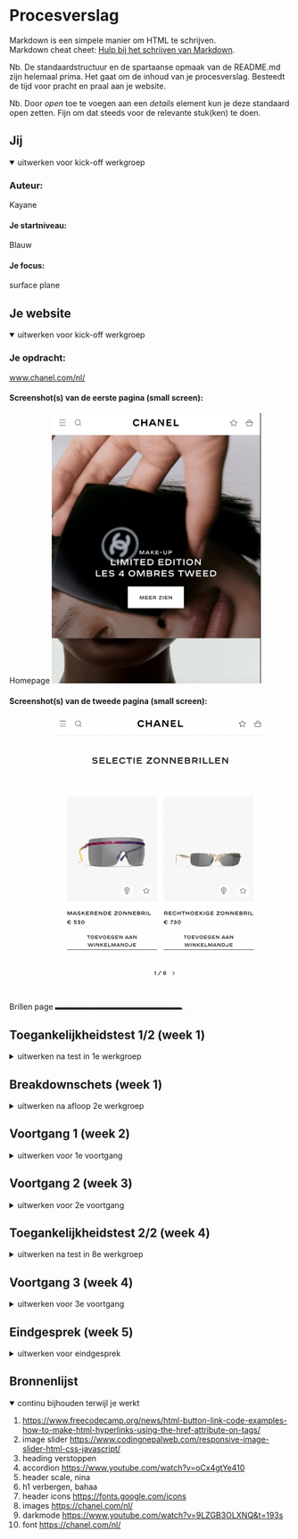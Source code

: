 # Procesverslag
Markdown is een simpele manier om HTML te schrijven.  
Markdown cheat cheet: [Hulp bij het schrijven van Markdown](https://github.com/adam-p/markdown-here/wiki/Markdown-Cheatsheet).

Nb. De standaardstructuur en de spartaanse opmaak van de README.md zijn helemaal prima. Het gaat om de inhoud van je procesverslag. Besteedt de tijd voor pracht en praal aan je website.

Nb. Door *open* toe te voegen aan een *details* element kun je deze standaard open zetten. Fijn om dat steeds voor de relevante stuk(ken) te doen.





## Jij

<details open>
  <summary>uitwerken voor kick-off werkgroep</summary>

  ### Auteur:
Kayane
  #### Je startniveau:
Blauw
  #### Je focus:
surface plane  
</details>





## Je website

<details open>
  <summary>uitwerken voor kick-off werkgroep</summary>

  ### Je opdracht:
www.chanel.com/nl/
  #### Screenshot(s) van de eerste pagina (small screen): 
Homepage
  <img src="readme-images/homepagechanel.jpg" width="375px" alt="home page meerdere images">

  #### Screenshot(s) van de tweede pagina (small screen):
Brillen page
  <img src="readme-images/2epagina.png" width="375px" alt="omschrijving van de pagina">
 
</details>



## Toegankelijkheidstest 1/2 (week 1)

<details>
  <summary>uitwerken na test in 1e werkgroep</summary>

  ### Bevindingen
Het ontbreken van  states op de Chanel-website maakt het lastig voor gebruikers om te zien welke elementen klikbaar zijn. Zonder visuele feedback moeten gebruikers zich uitsluitend concentreren op de cursor. Het toevoegen van duidelijkere visuele feedback kan de algehele gebruiksvriendelijkheid van de website verbeteren.

De website heeft al wel een hoog contrast modus maar geen nacht modus,  de Chanel-website ontbreekt alt tekst op de afbeeldingenen dit vormt een uitdaging voor gebruikers met visuele beperkingen of voor hen die afhankelijk zijn van schermlezers. Zonder de beschrijvende tekst voor afbeeldingen, missen deze gebruikers essentiële informatie over de visuele inhoud van de site. 

  

</details>



## Breakdownschets (week 1)

<details>
  <summary>uitwerken na afloop 2e werkgroep</summary>

  ### de hele pagina: 
  <img src="readme-images/breakdown1.png" width="375px" alt="breakdown pagina">
  <img src="readme-images/breakdown2.png" width="375px" alt="breakdown pagina">


  ### dynamisch deel (bijv menu): 
  <img src="readme-images/chanelmenu.png" width="375px" alt="breakdown van een dynamisch deel">

  ### wellicht nog een dynamisch deel (bijv filter): 
  <img src="readme-images/chanelfilter.png" width="375px" alt="breakdown van nog een dynamisch deel">

</details>





## Voortgang 1 (week 2)

<details>
  <summary>uitwerken voor 1e voortgang</summary>

  ### Stand van zaken
 Het gebruik van drie CSS-pagina's was verwarrend voor mij in het begin, omdat ik hier niet eerder mee had gewerkt. Het vereiste wat tijd om aan te wennen. Ik heb erg moeite met javascript om het hamburger menu te openen.


  ### Agenda voor meeting
  samen met je groepje opstellen

  
  | Lisa           | Laura              | Sander            | Kayane           |
  | ---            | ---                | ---               | ---              |
  | nav bar        | 3 buttons stijl    | Margin en padding | Hamburger menu   |
  | css paginas    | haai met nummers   | Semantisch correct| Javascript       |
  | ...            | ...                | ...               | ...              |


  ### Verslag van meeting
  hier na afloop snel de uitkomsten van de meeting vastleggen

  - menu werkte niet door z-index
  

</details>





## Voortgang 2 (week 3)

<details>
  <summary>uitwerken voor 2e voortgang</summary>

  ### Stand van zaken
  ik heb erg veel moeite met selectoren, vaak werkt het bij mij niet.



  ### Agenda voor meeting
 | Lisa           | Laura              | Sander             | Kayane           |
  | ---            | ---                | ---               | ---              |
  | animatie       | achtergrond en     | .....             | selectoren       |
  | slide bar in   | afbeeldingen bij h1| .....             | footer           |
  | loop aangeven  | inframe stylen     | ...               | ...              |

  ### Verslag van meeting
  hier na afloop snel de uitkomsten van de meeting vastleggen

  - position sticky op footer
  - hoe nth of type werkt
  
- ...

</details>





## Toegankelijkheidstest 2/2 (week 4)

<details>
  <summary>uitwerken na test in 8e werkgroep</summary>

  ### Bevindingen
 Ik moet nog mijn html validaten, ik moet nog dark mode toevoegen en ik moet een heading toevoegen in mijn section.

</details>





## Voortgang 3 (week 4)

<details>
  <summary>uitwerken voor 3e voortgang</summary>

  ### Stand van zaken
  hier dit ging goed & dit was lastig (neem ook screenshots op van delen van je website en code)


  ### Agenda voor meeting
  samen met je groepje opstellen

  | Kayane  1      | laura              | lisa         | sander           |
  | ---            | ---                | ---          | ---              |
  | accordion image | en dit             | en ik dit    | en dan ik dat    |
  |                 | dit als er tijd is | nog een punt | dit wil ik zeker |
  | ...            | ...                | ...          | ...              |


  ### Verslag van meeting

  - image in plaats van button gebruiken voor consistency.
</details>





## Eindgesprek (week 5)

<details>
  <summary>uitwerken voor eindgesprek</summary>

  ### Je uitkomst - karakteristiek screenshots:
  <img src="readme-images/pagina1.png" width="375px" alt="uitomst opdracht 1">
  <img src="readme-images/pagina2.png" width="375px" alt="uitomst opdracht 1">


  ### Dit ging goed/Heb ik geleerd: 
Ik heb ontdekt hoe ik moet werken met de root selector en heb geleerd hoe je dark mode op een website kunt implementeren. Daarnaast heb ik kennis opgedaan over het creëren van een hamburgermenu met behulp van JavaScript.

  <img src="readme-images/darkmode.png" width="375px" alt="top">
    <img src="readme-images/menu.png" width="375px" alt="top">


  ### Dit was lastig/Is niet gelukt:
  Ik heb moeite gehad met het realiseren van een volledige uitklapmogelijkheid in de accordion, momenteel kan slechts één sectie tegelijk worden uitgeklapt. Daarnaast heb ik het lastig gevonden om de header van de brillenpagina op dezelfde manier te stylen als die van de homepagina. Een andere uitdaging was het toevoegen van een tweede slider voor optische brillen. het bleek complex om beide sliders op een functionele manier te stylen. Bovendien vond ik het moeilijk om rekening te houden met screenreaders en ervoor te zorgen dat de website goed functioneert voor gebruikers met visuele beperkingen.

   ### Dit heb ik verbeterd
  Ik heb de website-accordion verbeterd met details en summary voor een betere structuur. Ik heb buttons gebruikt ipv. alleen afbeekdingen met tap index. de header is aangepast, en het Chanel-font wordt nu gebruikt. Ik heb ul en li gebruikt voor de slider, en onnodige ids zijn verwijderd. Ik heb de documenten namen gegeven voor overzichtelijkheid.
  <img src="readme-images/accordion.png" width="375px" alt="bummer">
</details>





## Bronnenlijst

<details open>
  <summary>continu bijhouden terwijl je werkt</summary>


  1. https://www.freecodecamp.org/news/html-button-link-code-examples-how-to-make-html-hyperlinks-using-the-href-attribute-on-tags/
  2. image slider  https://www.codingnepalweb.com/responsive-image-slider-html-css-javascript/
  3. heading verstoppen 
  4. accordion  https://www.youtube.com/watch?v=oCx4gtYe410 
  5. header scale, nina
  6. h1 verbergen, bahaa 
  7. header icons https://fonts.google.com/icons
  8. images https://chanel.com/nl/
  9. darkmode https://www.youtube.com/watch?v=9LZGB3OLXNQ&t=193s
  10. font https://chanel.com/nl/



</details>
